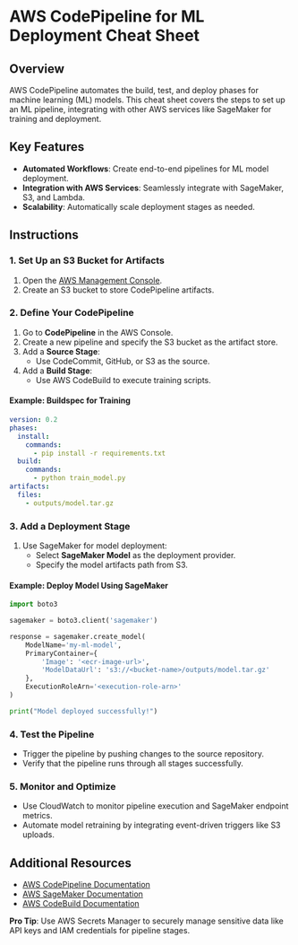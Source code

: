 # AWS CodePipeline for ML Deployment Cheat Sheet

## Overview
AWS CodePipeline automates the build, test, and deploy phases for machine learning (ML) models. This cheat sheet covers the steps to set up an ML pipeline, integrating with other AWS services like SageMaker for training and deployment.

## Key Features
- **Automated Workflows**: Create end-to-end pipelines for ML model deployment.
- **Integration with AWS Services**: Seamlessly integrate with SageMaker, S3, and Lambda.
- **Scalability**: Automatically scale deployment stages as needed.

## Instructions

### 1. Set Up an S3 Bucket for Artifacts
1. Open the [AWS Management Console](https://aws.amazon.com/console/).
2. Create an S3 bucket to store CodePipeline artifacts.

### 2. Define Your CodePipeline
1. Go to **CodePipeline** in the AWS Console.
2. Create a new pipeline and specify the S3 bucket as the artifact store.
3. Add a **Source Stage**:
   - Use CodeCommit, GitHub, or S3 as the source.
4. Add a **Build Stage**:
   - Use AWS CodeBuild to execute training scripts.

#### Example: Buildspec for Training
```yaml
version: 0.2
phases:
  install:
    commands:
      - pip install -r requirements.txt
  build:
    commands:
      - python train_model.py
artifacts:
  files:
    - outputs/model.tar.gz
```

### 3. Add a Deployment Stage
1. Use SageMaker for model deployment:
   - Select **SageMaker Model** as the deployment provider.
   - Specify the model artifacts path from S3.

#### Example: Deploy Model Using SageMaker
```python
import boto3

sagemaker = boto3.client('sagemaker')

response = sagemaker.create_model(
    ModelName='my-ml-model',
    PrimaryContainer={
        'Image': '<ecr-image-url>',
        'ModelDataUrl': 's3://<bucket-name>/outputs/model.tar.gz'
    },
    ExecutionRoleArn='<execution-role-arn>'
)

print("Model deployed successfully!")
```

### 4. Test the Pipeline
- Trigger the pipeline by pushing changes to the source repository.
- Verify that the pipeline runs through all stages successfully.

### 5. Monitor and Optimize
- Use CloudWatch to monitor pipeline execution and SageMaker endpoint metrics.
- Automate model retraining by integrating event-driven triggers like S3 uploads.

## Additional Resources
- [AWS CodePipeline Documentation](https://docs.aws.amazon.com/codepipeline/)
- [AWS SageMaker Documentation](https://docs.aws.amazon.com/sagemaker/)
- [AWS CodeBuild Documentation](https://docs.aws.amazon.com/codebuild/)

**Pro Tip**: Use AWS Secrets Manager to securely manage sensitive data like API keys and IAM credentials for pipeline stages.
